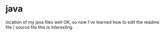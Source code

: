 java
====

location of my java files
well OK, so now I've learned how to edit the readme file / source file
this is interesting
